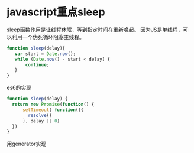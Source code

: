 # javascript重点sleep
sleep函数作用是让线程休眠，等到指定时间在重新唤起。
因为JS是单线程，可以利用一个伪死循环阻塞主线程。

```javascript
function sleep(delay){
   var start = Date.now();
   while (Date.now() - start < delay) {
       continue;
   }
}
```

es6的实现
```javascript
function sleep(delay) {
  return new Promise(function() {
      setTimeout( function(){
        resolve()
      }, delay || 0)
  })
}
```

用generator实现

```javascript

```